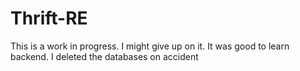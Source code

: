 # Thrift-RE

This is a work in progress. I might give up on it. It was good to learn backend. I deleted the databases on accident
